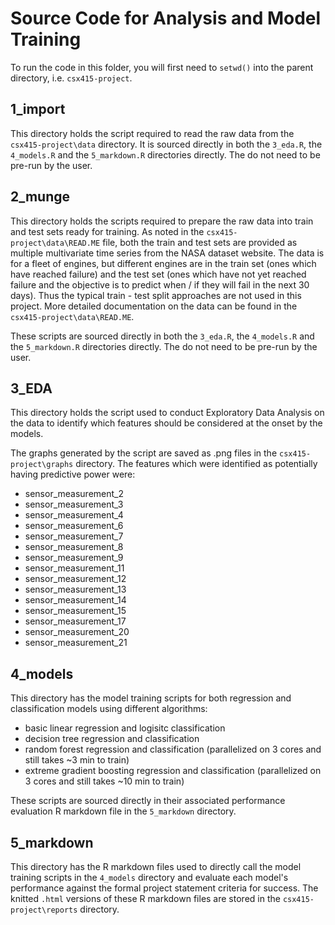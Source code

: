 # Source Code for Analysis and Model Training

To run the code in this folder, you will first need to `setwd()` into the parent directory, i.e. `csx415-project`.


## 1_import

This directory holds the script required to read the raw data from the `csx415-project\data` directory. It is sourced directly in both the `3_eda.R`, the `4_models.R` and the `5_markdown.R` directories directly. The do not need to be pre-run by the user.


## 2_munge

This directory holds the scripts required to prepare the raw data into train and test sets ready for training. As noted in the `csx415-project\data\READ.ME` file, both the train and test sets are provided as multiple multivariate time series from the NASA dataset website. The data is for a fleet of engines, but different engines are in the train set (ones which have reached failure) and the test set (ones which have not yet reached failure and the objective is to predict when / if they will fail in the next 30 days). Thus the typical train - test split approaches are not used in this project. More detailed documentation on the data can be found in the `csx415-project\data\READ.ME`.

These scripts are sourced directly in both the `3_eda.R`, the `4_models.R` and the `5_markdown.R` directories directly. The do not need to be pre-run by the user.


## 3_EDA

This directory holds the script used to conduct Exploratory Data Analysis on the data to identify which features should be considered at the onset by the models.

The graphs generated by the script are saved as .png files in the `csx415-project\graphs` directory. The features which were identified as potentially having predictive power were: 

* sensor_measurement_2
* sensor_measurement_3
* sensor_measurement_4
* sensor_measurement_6
* sensor_measurement_7
* sensor_measurement_8
* sensor_measurement_9
* sensor_measurement_11
* sensor_measurement_12
* sensor_measurement_13
* sensor_measurement_14
* sensor_measurement_15
* sensor_measurement_17
* sensor_measurement_20
* sensor_measurement_21


## 4_models

This directory has the model training scripts for both regression and classification models using different algorithms:

* basic linear regression and logisitc classification
* decision tree regression and classification
* random forest regression and classification (parallelized on 3 cores and still takes ~3 min to train)
* extreme gradient boosting regression and classification (parallelized on 3 cores and still takes ~10 min to train)

These scripts are sourced directly in their associated performance evaluation R markdown file in the `5_markdown` directory.


## 5_markdown

This directory has the R markdown files used to directly call the model training scripts in the `4_models` directory and evaluate each model's performance against the formal project statement criteria for success. The knitted `.html` versions of these R markdown files are stored in the `csx415-project\reports` directory.